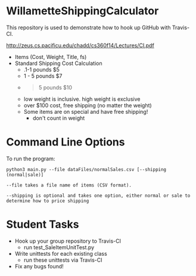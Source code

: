 WillametteShippingCalculator
============================

This repository is used to demonstrate how to hook up GitHub with Travis-CI.

http://zeus.cs.pacificu.edu/chadd/cs360f14/Lectures/CI.pdf


* Items (Cost, Weight, Title, fs)
* Standard Shipping Cost Calculation
  * .1-1 pounds $5
  * 1 - 5 pounds $7
  * > 5 pounds $10
  * low weight is inclusive. high weight is exclusive
  * over $100 cost, free shipping (no matter the weight)
  * Some items are on special and have free shipping!
    * don't count in weight

Command Line Options
====================
To run the program:
```
python3 main.py --file dataFiles/normalSales.csv [--shipping (normal|sale)]

--file takes a file name of items (CSV format).

--shipping is optional and takes one option, either normal or sale to determine how to price shipping

```



Student Tasks
=============
* Hook up your group repository to Travis-CI
  * run test_SaleItemUnitTest.py
* Write unittests for each existing class
  * run these unittests via Travis-CI
* Fix any bugs found!


